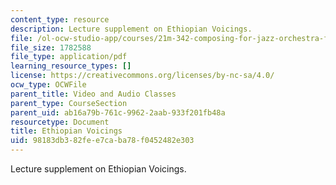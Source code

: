 ```yaml
---
content_type: resource
description: Lecture supplement on Ethiopian Voicings.
file: /ol-ocw-studio-app/courses/21m-342-composing-for-jazz-orchestra-fall-2008/98183db382fee7caba78f0452482e303_ethio_voicing.pdf
file_size: 1782588
file_type: application/pdf
learning_resource_types: []
license: https://creativecommons.org/licenses/by-nc-sa/4.0/
ocw_type: OCWFile
parent_title: Video and Audio Classes
parent_type: CourseSection
parent_uid: ab16a79b-761c-9962-2aab-933f201fb48a
resourcetype: Document
title: Ethiopian Voicings
uid: 98183db3-82fe-e7ca-ba78-f0452482e303
---
```

Lecture supplement on Ethiopian Voicings.